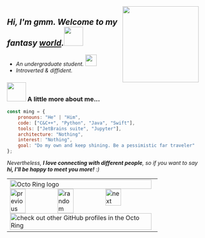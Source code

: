 <img src="https://gitee.com/imingx/picgo/raw/master/2021/202111080047138.gif" width="200px" align="right">

## <em>Hi, I'm gmm. Welcome to my fantasy <a href="https://www.ming.ac">world</a>.</em><img src="https://gitee.com/imingx/picgo/raw/master/2021/202111080447642.gif" width="50">
<!-- <img src="https://gitee.com/imingx/picgo/raw/master/2021/202111080453188.gif" width="100px" align="right"> -->

- <em>An undergraduate student.  <img src="https://gitee.com/imingx/picgo/raw/master/2021/202111072323629.gif" width="30"></em>
- <em> Introverted & diffident. </em>

<!-- ### <img src="https://gitee.com/imingx/picgo/raw/master/2021/202111072324242.gif" width="50"> A little more about me...   -->
### <img src="https://gitee.com/imingx/picgo/raw/master/2021/202111090114759.gif" width="50"> A little more about me...  


<!--     architecture: ["Serverless Architecture", "Progressive web applications", "Single page applications"], -->
<!--     currentFocus: "Ios Mobile App Development", -->
<!--     technologies: {
        backEnd: {
            js: ["Node", "Fastify", "Express", "SuiteScript"],
        },
        mobileApp: {
            native: ["Android Development", "IOS Development"]
        },
        devOps: ["AWS", "Docker🐳", "Route53", "Nginx"],
        databases: ["mongo", "MySql", "sqlite"],
        misc: ["Firebase", "Socket.IO", "selenium", "open-cv", "php", "SuiteApp"]
    }, -->
    
```javascript
const ming = {
    pronouns: "He" | "Him",
    code: ["C&C++", "Python", "Java", "Swift"],
    tools: ["JetBrains suite", "Jupyter"],
    architecture: "Nothing",
    interest: "Nothing",
    goal: "Do my own and keep shining. Be a pessimistic far traveler"
};
```

<!-- 
**gmm-z/gmm-z** is a ✨ _special_ ✨ repository because its `README.md` (this file) appears on your GitHub profile.

Here are some ideas to get you started:

- 🔭 I’m currently working on ...
- 🌱 I’m currently learning ...
- 👯 I’m looking to collaborate on ...
- 🤔 I’m looking for help with ...
- 💬 Ask me about ...
- 📫 How to reach me: ...
- 😄 Pronouns: ...
- ⚡ Fun fact: ...
-->

<!--Github Stats-->
<!--
This github stats card's color is amazing, but it is not suitable for the github pages.

![iMing's github stats](https://github-readme-stats.vercel.app/api?username=imingx&show_icons=true&include_all_commits=true&bg_color=30,e96443,904e95&title_color=fff&text_color=fff)
-->

<!-- ![iMing's github stats](https://github-readme-stats.vercel.app/api?username=imingx&show_icons=true&include_all_commits=true) -->

<!--end of Github Stats-->
<!-- <img src="https://gitee.com/imingx/picgo/raw/master/2021/202111080020115.gif" width="28%" align="right"> -->
<em align='left'>Nevertheless, <b>I love connecting with different people</b>, so if you want to say <b>hi, I'll be happy to meet you more!</b> :)</em>


<table><tbody><tr><td><a href="https://octo-ring.com/"><img src="https://octo-ring.com/static/img/widget/top.png" width="99%" alt="Octo Ring logo" align="top"></a><br><a href="https://octo-ring.com/p/imingx/prev"><img src="https://octo-ring.com/static/img/widget/prev.png" width="33%" alt="previous" align="top" title="previous profile"></a><a href="https://octo-ring.com/p/imingx/random"><img src="https://octo-ring.com/static/img/widget/random.png" width="33%" alt="random" align="top" title="random profile"></a><a href="https://octo-ring.com/p/imingx/next"><img src="https://octo-ring.com/static/img/widget/next.png" width="33%" alt="next" align="top" title="next profile"></a><br><a href="https://octo-ring.com/"><img src="https://octo-ring.com/static/img/widget/bottom.png" width="99%" alt="check out other GitHub profiles in the Octo Ring" align="top"></a></td></tr></tbody></table>
